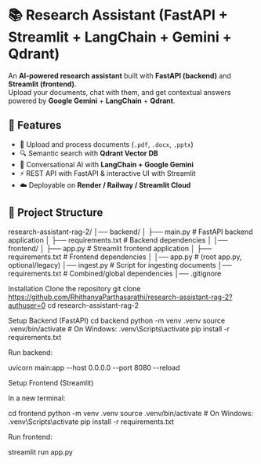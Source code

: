 # 📚 Research Assistant (FastAPI + Streamlit + LangChain + Gemini + Qdrant)

An **AI-powered research assistant** built with **FastAPI (backend)** and **Streamlit (frontend)**.  
Upload your documents, chat with them, and get contextual answers powered by **Google Gemini** + **LangChain** + **Qdrant**.

## 🚀 Features
- 📄 Upload and process documents (`.pdf`, `.docx`, `.pptx`)  
- 🔍 Semantic search with **Qdrant Vector DB**  
- 🤖 Conversational AI with **LangChain + Google Gemini**  
- ⚡ REST API with FastAPI & interactive UI with Streamlit  
- ☁️ Deployable on **Render / Railway / Streamlit Cloud**  


## 📂 Project Structure
research-assistant-rag-2/
│── backend/
│   ├── main.py              # FastAPI backend application
│   ├── requirements.txt     # Backend dependencies
│
│── frontend/
│   ├── app.py               # Streamlit frontend application
│   ├── requirements.txt     # Frontend dependencies
│
│── app.py                   # (root app.py, optional/legacy)
│── ingest.py                # Script for ingesting documents
│── requirements.txt         # Combined/global dependencies
│── .gitignore

Installation
Clone the repository
git clone https://github.com/RhithanyaParthasarathi/research-assistant-rag-2?authuser=0
cd research-assistant-rag-2

Setup Backend (FastAPI)
cd backend
python -m venv .venv
source .venv/bin/activate   # On Windows: .venv\Scripts\activate
pip install -r requirements.txt


Run backend:

uvicorn main:app --host 0.0.0.0 --port 8080 --reload

Setup Frontend (Streamlit)

In a new terminal:

cd frontend
python -m venv .venv
source .venv/bin/activate   # On Windows: .venv\Scripts\activate
pip install -r requirements.txt

Run frontend:

streamlit run app.py
